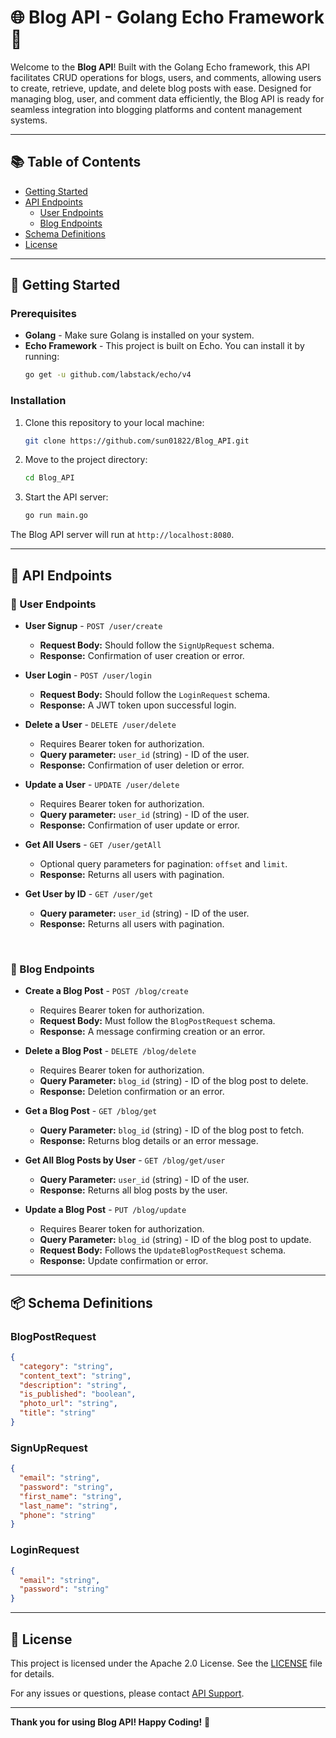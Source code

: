 
# 🌐 Blog API - Golang Echo Framework 📖

Welcome to the **Blog API**! Built with the Golang Echo framework, this API facilitates CRUD operations for blogs, users, and comments, allowing users to create, retrieve, update, and delete blog posts with ease. Designed for managing blog, user, and comment data efficiently, the Blog API is ready for seamless integration into blogging platforms and content management systems.


---

## 📚 Table of Contents

- [Getting Started](#getting-started)
- [API Endpoints](#api-endpoints)
  - [User Endpoints](#user-endpoints)
  - [Blog Endpoints](#blog-endpoints)
- [Schema Definitions](#schema-definitions)
- [License](#license)

---

## 🚀 Getting Started

### Prerequisites

- **Golang** - Make sure Golang is installed on your system.
- **Echo Framework** - This project is built on Echo. You can install it by running:
  ```bash
  go get -u github.com/labstack/echo/v4
  ```

### Installation

1. Clone this repository to your local machine:
   ```bash
   git clone https://github.com/sun01822/Blog_API.git
   ```
2. Move to the project directory:
   ```bash
   cd Blog_API
   ```
3. Start the API server:
   ```bash
   go run main.go
   ```

The Blog API server will run at `http://localhost:8080`.

---

## 📖 API Endpoints

### 🔹 User Endpoints

- **User Signup** - `POST /user/create`
  - **Request Body:** Should follow the `SignUpRequest` schema.
  - **Response:** Confirmation of user creation or error.

- **User Login** - `POST /user/login`
  - **Request Body:** Should follow the `LoginRequest` schema.
  - **Response:** A JWT token upon successful login.

- **Delete a User** - `DELETE /user/delete`
  - Requires Bearer token for authorization.
  - **Query parameter:** `user_id` (string) - ID of the user.
  - **Response:** Confirmation of user deletion or error.

- **Update a User** - `UPDATE /user/delete`
  - Requires Bearer token for authorization.
   - **Query parameter:** `user_id` (string) - ID of the user.
  - **Response:** Confirmation of user update or error.

- **Get All Users** - `GET /user/getAll`
  - Optional query parameters for pagination: `offset` and `limit`.
  - **Response:** Returns all users with pagination.

- **Get User by ID** - `GET /user/get`
  - **Query parameter:** `user_id` (string) - ID of the user.
  - **Response:** Returns all users with pagination.

<br/>

### 🔹 Blog Endpoints

- **Create a Blog Post** - `POST /blog/create`
  - Requires Bearer token for authorization.
  - **Request Body:** Must follow the `BlogPostRequest` schema.
  - **Response:** A message confirming creation or an error.

- **Delete a Blog Post** - `DELETE /blog/delete`
  - Requires Bearer token for authorization.
  - **Query Parameter:** `blog_id` (string) - ID of the blog post to delete.
  - **Response:** Deletion confirmation or an error.

- **Get a Blog Post** - `GET /blog/get`
  - **Query Parameter:** `blog_id` (string) - ID of the blog post to fetch.
  - **Response:** Returns blog details or an error message.

- **Get All Blog Posts by User** - `GET /blog/get/user`
  - **Query Parameter:** `user_id` (string) - ID of the user.
  - **Response:** Returns all blog posts by the user.

- **Update a Blog Post** - `PUT /blog/update`
  - Requires Bearer token for authorization.
  - **Query Parameter:** `blog_id` (string) - ID of the blog post to update.
  - **Request Body:** Follows the `UpdateBlogPostRequest` schema.
  - **Response:** Update confirmation or error.


---

## 📦 Schema Definitions

### BlogPostRequest
```json
{
  "category": "string",
  "content_text": "string",
  "description": "string",
  "is_published": "boolean",
  "photo_url": "string",
  "title": "string"
}
```

### SignUpRequest
```json
{
  "email": "string",
  "password": "string",
  "first_name": "string",
  "last_name": "string",
  "phone": "string"
}
```

### LoginRequest
```json
{
  "email": "string",
  "password": "string"
}
```


---

## 📝 License

This project is licensed under the Apache 2.0 License. See the [LICENSE](http://www.apache.org/licenses/LICENSE-2.0.html) file for details.

For any issues or questions, please contact [API Support](mailto:support@swagger.io).

---

**Thank you for using Blog API! Happy Coding!** 🎉
